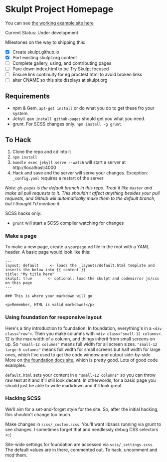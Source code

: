 Skulpt Project Homepage
=======================

You can see [the working example site here](http://eah13.github.io/skulpt-redo/)

Current Status: Under development

Milestones on the way to shipping this:

- [x] Create skulpt.github.io
- [x] Port existing skulpt.org content
- [ ] Complete gallery, using, and contributing pages
- [ ] Pare down index.html to be Try Skulpt focused
- [ ] Ensure link continuity for eg proctest.html to avoid broken links
- [ ] alter CNAME so this site displays at skulpt.org

## Requirements

* npm & Gem. `apt-get install` or do what you do to get these fro your system.
* Jekyll.  `gem install github-pages` should get you what you need.
* grunt. For SCSS changes only. `npm install -g grunt`.

## To Hack

1. Clone the repo and cd into it
2. `npm install`
3. `bundle exec jekyll serve --watch` will start a server at http://localhost:4000
4. Hack and save and the server will serve your changes.  Exception: `_config.yaml` requires a restart of the server

*Note: `gh-pages` is the default branch in this repo.  Treat it like `master` and make all pull requests to it.  This shouldn't affect anything besides your pull requests, and Github will automatically make them to the default branch, but I thought I'd mention it.*

SCSS hacks only:

* `grunt` will start a SCSS compiler watching for changes


### Make a page

To make a new page, create a `yourpage.md` file in the root with a YAML header. A basic page would look like this:

```
---
layout: default     <- loads the _layouts/default.html template and inserts the below into {{ content }}
title: "My title here"
skulpt: true       <- optional: load the skulpt and codemirror js/css on this page
---

### This is where your markdown will go

<p>Remember, HTML is valid markdown!</p>
```

### Using foundation for responsive layout

Here's a tiny introduction to foundation: In foundation, everything's in a `<div class="row">`. Then you make columns with `<div class="small-12 columns>`.  12 is the max width of a column, and things inherit from small screens on up.  So `"small-12 columns"` means full width for all screen sizes.  `"small-12 large-6 columns"` means full width for small screens but half width for large ones, which I've used to get the code window and output side-by-side.  More on [the foundation docs site](http://foundation.zurb.com/docs), which is pretty good.  Lots of good code examples.

`default.html` sets your content in a `"small-12 columns"` so you can throw raw text at it and it'll still look decent.  In otherwords, for a basic page you should just be able to write markdown and it'll look great.

### Hacking SCSS

We'll aim for a set-and-forget style for the site.  So, after the initial hacking, this shouldn't change too much.

Make changes in `scss/_custom.scss`.  You'll want libsass running via grunt to see changes.  I sometimes forget that and needlessly debug CSS selectors >:(

Site-wide settings for foundation are accessed via `scss/_settings.scss`.  The default values are in there, commented out.  To hack, uncomment and mod them.
